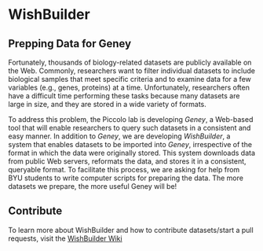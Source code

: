 # WishBuilder

## Prepping Data for Geney

Fortunately, thousands of biology-related datasets are publicly available on the Web. Commonly, researchers want to filter individual datasets to include biological samples that meet specific criteria and to examine data for a few variables (e.g., genes, proteins) at a time. Unfortunately, researchers often have a difficult time performing these tasks because many datasets are large in size, and they are stored in a wide variety of formats.

To address this problem, the Piccolo lab is developing _Geney_, a Web-based tool that will enable researchers to query such datasets in a consistent and easy manner. In addition to _Geney_, we are developing _WishBuilder_, a system that enables datasets to be imported into _Geney_, irrespective of the format in which the data were originally stored. This system downloads data from public Web servers, reformats the data, and stores it in a consistent, queryable format. To facilitate this process, we are asking for help from BYU students to write computer scripts for preparing the data. The more datasets we prepare, the more useful Geney will be!

## Contribute

To learn more about WishBuilder and how to contribute datasets/start a pull requests, visit the [WishBuilder Wiki](https://srp33.github.io/WishBuilder)